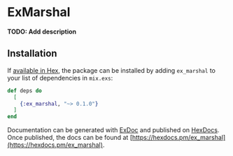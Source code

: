 # ExMarshal

**TODO: Add description**

## Installation

If [available in Hex](https://hex.pm/docs/publish), the package can be installed
by adding `ex_marshal` to your list of dependencies in `mix.exs`:

```elixir
def deps do
  [
    {:ex_marshal, "~> 0.1.0"}
  ]
end
```

Documentation can be generated with [ExDoc](https://github.com/elixir-lang/ex_doc)
and published on [HexDocs](https://hexdocs.pm). Once published, the docs can
be found at [https://hexdocs.pm/ex_marshal](https://hexdocs.pm/ex_marshal).

